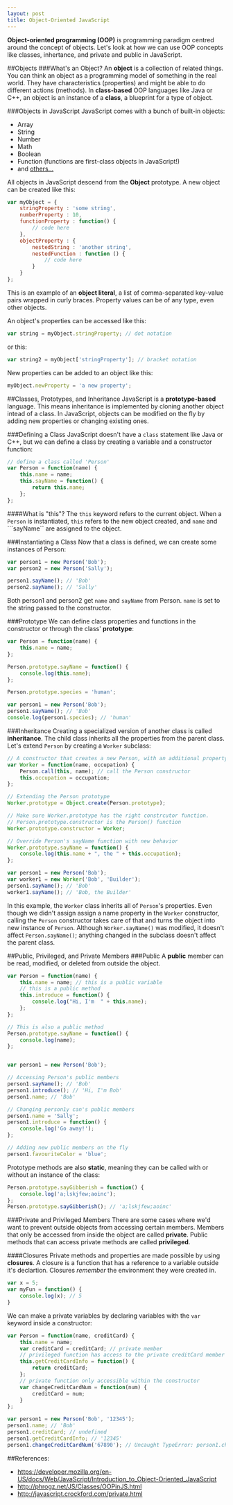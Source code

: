 ```yaml
---
layout: post
title: Object-Oriented JavaScript
---
```

**Object-oriented programming (OOP)** is programming paradigm centred around the concept of objects. Let's look at how we can use OOP concepts like classes, inhertance, and private and public in JavaScript.


##Objects
###What's an Object?
An **object** is a collection of related things. You can think an object as a programming model of something in the real world. They have characteristics (properties) and might be able to do different actions (methods). In **class-based** OOP languages like Java or C++, an object is an instance of a **class**, a blueprint for a type of object.

###Objects in JavaScript
JavaScript comes with a bunch of built-in objects:


- Array
- String
- Number
- Math
- Boolean
- Function (functions are first-class objects in JavaScript!)
- and [others...](https://developer.mozilla.org/en-US/docs/Web/JavaScript/Reference/Global_Objects)

All objects in JavaScript descend from the **Object** prototype. A new object can be created like this:

```javascript
var myObject = {
    stringProperty : 'some string',
    numberProperty : 10,
    functionProperty : function() {
        // code here
    },
    objectProperty : {
        nestedString : 'another string',
        nestedFunction : function () {
            // code here
        }
    }
};
```

This is an example of an **object literal**, a list of comma-separated key-value pairs wrapped in curly braces. Property values can be of any type, even other objects.

An object's properties can be accessed like this:

```javascript
var string = myObject.stringProperty; // dot notation
```

or this:

```javascript
var string2 = myObject['stringProperty']; // bracket notation
```

New properties can be added to an object like this:
```javascript
myObject.newProperty = 'a new property';
```

##Classes, Prototypes, and Inheritance
JavaScript is a **prototype-based** language. This means inheritance is implemented by cloning another object intead of a class. In JavaScript, objects can be modified on the fly by adding new properties or changing existing ones.

###Defining a Class
JavaScript doesn't have a ```class``` statement like Java or C++, but we can define a class by creating a variable and a constructor function:

```javascript
// define a class called 'Person'
var Person = function(name) {
    this.name = name;
    this.sayName = function() {
        return this.name;
    };
};
```

####What is "this"?
The ```this``` keyword refers to the current object. When a ```Person``` is instantiated, ```this``` refers to the new object created, and ```name``` and ```sayName`` are assigned to the object.

###Instantiating a Class
Now that a class is defined, we can create some instances of Person:

```javascript
var person1 = new Person('Bob');
var person2 = new Person('Sally');

person1.sayName(); // 'Bob'
person2.sayName(); // 'Sally'
```

Both person1 and person2 get ```name``` and ```sayName``` from Person. ```name``` is set to the string passed to the constructor.

###Prototype
We can define class properties and functions in the constructor or through the class' **prototype**:

```javascript
var Person = function(name) {
    this.name = name;
};

Person.prototype.sayName = function() {
    console.log(this.name);
};

Person.prototype.species = 'human';

var person1 = new Person('Bob');
person1.sayName(); // 'Bob'
console.log(person1.species); // 'human'
```

###Inheritance
Creating a specialized version of another class is called **inheritance**. The child class inherits all the properties from the parent class. Let's extend ```Person``` by creating a ```Worker``` subclass:

```javascript
// A constructor that creates a new Person, with an additional property
var Worker = function(name, occupation) {
    Person.call(this, name); // call the Person constructor
    this.occupation = occupation;
};

// Extending the Person prototype
Worker.prototype = Object.create(Person.prototype);

// Make sure Worker.prototype has the right constrcutor function.
// Person.prototype.constructor is the Person() function
Worker.prototype.constructor = Worker;

// Override Person's sayName function with new behavior
Worker.prototype.sayName = function() {
    console.log(this.name + ", the " + this.occupation);
};

var person1 = new Person('Bob');
var worker1 = new Worker('Bob', 'Builder');
person1.sayName(); // 'Bob'
worker1.sayName(); // 'Bob, the Builder'
```

In this example, the ```Worker``` class inherits all of ```Person```'s properties. Even though we didn't assign assign a name property in the ```Worker``` constructor, calling the ```Person``` constructor takes care of that and turns the object into new instance of ```Person```. Although ```Worker.sayName()``` was modified, it doesn't affect ```Person.sayName()```; anything changed in the subclass doesn't affect the parent class.

##Public, Privileged, and Private Members
###Public
A **public** member can be read, modified, or deleted from outside the object.

```javascript
var Person = function(name) {
    this.name = name; // this is a public variable
    // this is a public method
    this.introduce = function() {
        console.log("Hi, I'm  " + this.name);
    };
};

// This is also a public method
Person.prototype.sayName = function() {
    console.log(name);
};


var person1 = new Person('Bob');

// Accessing Person's public members
person1.sayName(); // 'Bob'
person1.introduce(); // 'Hi, I'm Bob'
person1.name; // 'Bob'

// Changing person1y can's public members
person1.name = 'Sally';
person1.introduce = function() {
    console.log('Go away!');
};

// Adding new public members on the fly
person1.favouriteColor = 'blue';
```

Prototype methods are also **static**, meaning they can be called with or without an instance of the class:

```javascript
Person.prototype.sayGibberish = function() {
    console.log('a;lskjfew;aoinc');
};
Person.prototype.sayGibberish(); // 'a;lskjfew;aoinc'
```

###Private and Privileged Members
There are some cases where we'd want to prevent outside objects from accessing certain members. Members that only be accessed from inside the object are called **private**. Public methods that can access private methods are called **privileged**.

####Closures
Private methods and properties are made possible by using **closures**. A closure is a function that has a reference to a variable outside it's declartion. Closures *remember* the environment they were created in.

```javascript
var x = 5;
var myFun = function() {
    console.log(x); // 5 
}
```

We can make a private variables by declaring variables with the ```var``` keyword inside a constructor:

```javascript
var Person = function(name, creditCard) {
    this.name = name;
    var creditCard = creditCard; // private member
    // privileged function has access to the private creditCard member
    this.getCreditCardInfo = function() { 
        return creditCard;
    };
    // private function only accessible within the constructor
    var changeCreditCardNum = function(num) {
        creditCard = num;
    }
};

var person1 = new Person('Bob', '12345');
person1.name; // 'Bob'
person1.creditCard; // undefined
person1.getCreditCardInfo; // '12345'
person1.changeCreditCardNum('67890'); // Uncaught TypeError: person1.changeCreditCardNum is not a function(…)
```


##References:


- https://developer.mozilla.org/en-US/docs/Web/JavaScript/Introduction_to_Object-Oriented_JavaScript
- http://phrogz.net/JS/Classes/OOPinJS.html
- http://javascript.crockford.com/private.html